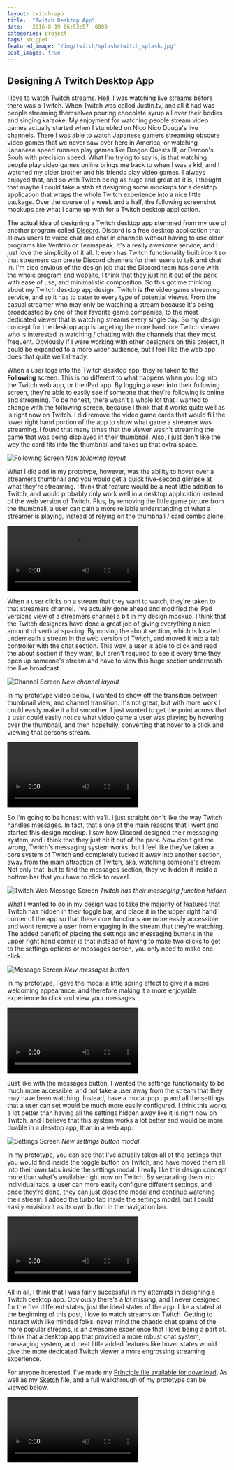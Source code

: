 ```yaml
---
layout: twitch-app
title:  "Twitch Desktop App"
date:   2016-8-19 06:53:57 -0800
categories: project
tags: snippet
featured_image: "/img/twitch/splash/twitch_splash.jpg"
post_images: true
---
```

## Designing A Twitch Desktop App

I love to watch Twitch streams.  Hell, I was watching live streams before there was a Twitch.  When Twitch was called Justin.tv, and all it had was people streaming themselves pouring chocolate syrup all over their bodies and singing karaoke.  My enjoyment for watching people stream video games actually started when I stumbled on Nico Nico Douga's live channels.  There I was able to watch Japanese gamers streaming obscure video games that we never saw over here in America, or watching Japanese speed runners play games like Dragon Quests III, or Demon's Souls with precision speed.  What I'm trying to say is, is that watching people play video games online brings me back to when I was a kid, and I watched my older brother and his friends play video games.  I always enjoyed that, and so with Twitch being as huge and great as it is, I thought that maybe I could take a stab at designing some mockups for a desktop application that wraps the whole Twitch experience into a nice little package.  Over the course of a week and a half, the following screenshot mockups are what I came up with for a Twitch desktop application.

The actual idea of designing a Twitch desktop app stemmed from my use of another program called [Discord](https://discordapp.com/).  Discord is a free desktop application that allows users to voice chat and chat in channels without having to use older programs like Ventrilo or Teamspeak.  It's a really awesome service, and I just love the simplicity of it all.  It even has Twitch functionality built into it so that streamers can create Discord channels for their users to talk and chat in.  I'm also envious of the design job that the Discord team has done with the whole program and website, I think that they just hit it out of the park with ease of use, and minimalistic composition.  So this got me thinking about my Twitch desktop app design.  Twitch is **_the_** video game streaming service, and so it has to cater to every type of potential viewer.  From the casual streamer who may only be watching a stream because it's being broadcasted by one of their favorite game companies, to the most dedicated viewer that is watching streams every single day.  So my design concept for the desktop app is targeting the more hardcore Twitch viewer who is interested in watching / chatting with the channels that they most frequent.  Obviously if I were working with other designers on this project, it could be expanded to a more wider audience, but I feel like the web app does that quite well already.

When a user logs into the Twitch desktop app, they're taken to the **Following** screen.  This is no different to what happens when you log into the Twitch web app, or the iPad app.  By logging a user into their following screen, they're able to easily see if someone that they're following is online and streaming.  To be honest, there wasn't a whole lot that I wanted to change with the following screen, because I think that it works quite well as is right now on Twitch.  I did remove the video game cards that would fill the lower right hand portion of the app to show what game a streamer was streaming.  I found that many times that the viewer wasn't streaming the game that was being displayed in their thumbnail.  Also, I just don't like the way the card fits into the thumbnail and takes up that extra space.

![Following Screen](/img/twitch/splash/following_screen.jpg "Following Screen")
_New following layout_

What I did add in my prototype, however, was the ability to hover over a streamers thumbnail and you would get a quick five-second glimpse at what they're streaming.  I think that feature would be a neat little addition to Twitch, and would probably only work well in a desktop application instead of the web version of Twitch.  Plus, by removing the little game picture from the thumbnail, a user can gain a more reliable understanding of what a streamer is playing, instead of relying on the thumbnail / card combo alone.
<div class="twitch_video">
<video controls>
  <source src="/video/twitch/follow_video.mp4" type="video/mp4">
  <source src="/video/twitch/follow_video.webm" type="video/webm">
Your browser does not support the video tag.
</video>
</div>

When a user clicks on a stream that they want to watch, they're taken to that streamers channel.  I've actually gone ahead and modified the iPad versions view of a streamers channel a bit in my design mockup.  I think that the Twitch designers have done a great job of giving everything a nice amount of vertical spacing. By moving the about section, which is located underneath a stream in the web version of Twitch, and moved it into a tab controller with the chat section.  This way, a user is able to click and read the about section if they want, but aren't required to see it every time they open up someone's stream and have to view this huge section underneath the live broadcast.  

![Channel Screen](/img/twitch/splash/channel_screen.jpg "Channel Screen")
_New channel layout_

In my prototype video below, I wanted to show off the transition between thumbnail view, and channel transition.  It's not great, but with more work I could easily make it a lot smoother.  I just wanted to get the point across that a user could easily notice what video game a user was playing by hovering over the thumbnail, and then hopefully, converting that hover to a click and viewing that persons stream.

<div class="twitch_video">
<video controls>
  <source src="/video/twitch/channel_video.mp4" type="video/mp4">
  <source src="/video/twitch/channel_video.webm" type="video/webm">
Your browser does not support the video tag.
</video>
</div>

So I'm going to be honest with ya'll.  I just straight don't like the way Twitch handles messages.  In fact, that's one of the main reasons that I went and started this design mockup.  I saw how Discord designed their messaging system, and I think that they just hit it out of the park.  Now don't get me wrong, Twitch's messaging system works, but I feel like they've taken a core system of Twitch and completely tucked it away into another section, away from the main attraction of Twitch, aka, watching someone's stream.  Not only that, but to find the messages section, they've hidden it inside a bottom bar that you have to click to reveal.

![Twitch Web Message Screen](/img/twitch/artboard/twitch_messaging_web.png "Twitch Web Message Screen")
_Twitch has their messaging function hidden_

What I wanted to do in my design was to take the majority of features that Twitch has hidden in their toggle bar, and place it in the upper right hand corner of the app so that these core functions are more easily accessible and wont remove a user from engaging in the stream that they're watching.  The added benefit of placing the settings and messaging buttons in the upper right hand corner is that instead of having to make two clicks to get to the settings options or messages screen, you only need to make one click.  

![Message Screen](/img/twitch/splash/message_screen.jpg "Message Screen")
_New messages button_

In my prototype, I gave the modal a little spring effect to give it a more welcoming appearance, and therefore making it a more enjoyable experience to click and view your messages.
<div class="twitch_video">
<video controls>
  <source src="/video/twitch/messages_video.mp4" type="video/mp4">
  <source src="/video/twitch/messages_video.webm" type="video/webm">
Your browser does not support the video tag.
</video>
</div>

Just like with the messages button, I wanted the settings functionality to be much more accessible, and not take a user away from the stream that they may have been watching.  Instead, have a modal pop up and all the settings that a user can set would be much more easily configured.  I think this works a lot better than having all the settings hidden away like it is right now on Twitch, and I believe that this system works a lot better and would be more doable in a desktop app, than in a web app.  

![Settings Screen](/img/twitch/splash/settings_screen.jpg "Settings Screen")
_New settings button modal_

In my prototype, you can see that I've actually taken all of the settings that you would find inside the toggle button on Twitch, and have moved them all into their own tabs inside the settings modal.  I really like this design concept more than what's available right now on Twitch.  By separating them into individual tabs, a user can more easily configure different settings, and once they're done, they can just close the modal and continue watching their stream.  I added the turbo tab inside the settings modal, but I could easily envision it as its own button in the navigation bar.
<div class="twitch_video">
<video controls>
  <source src="/video/twitch/settings_video.mp4" type="video/mp4">
  <source src="/video/twitch/settings_video.webm" type="video/webm">
Your browser does not support the video tag.
</video>
</div>

All in all, I think that I was fairly successful in my attempts in designing a Twitch desktop app.  Obviously there's a lot missing, and I never designed for the five different states, just the ideal states of the app.  Like a stated at the beginning of this post, I love to watch streams on Twitch.  Getting to interact with like minded folks, never mind the chaotic chat spams of the more popular streams, is an awesome experience that I love being a part of.  I think that a desktop app that provided a more robust chat system, messaging system, and neat little added features like hover states would give the more dedicated Twitch viewer a more engrossing streaming experience.

For anyone interested, I've made my [Principle file available for download](http://www.mrkitsune.com/files/Twitch_App_Prototype.prd).  As well as my [Sketch](http://www.mrkitsune.com/files/Twitch.sketch) file, and a full walkthrough of my prototype can be viewed below.  

<div class="twitch_video">
<video controls>
  <source src="/video/twitch/Twitch_App_Prototype.mp4" type="video/mp4">
  <source src="/video/twitch/Twitch_App_Prototype.webm" type="video/webm">
Your browser does not support the video tag.
</video>
</div>
